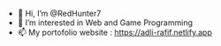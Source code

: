 - 👋 Hi, I’m @RedHunter7
- 👀 I’m interested in Web and Game Programming
- 📫 My portofolio website : https://adli-rafif.netlify.app

<!---
RedHunter7/RedHunter7 is a ✨ special ✨ repository because its `README.md` (this file) appears on your GitHub profile.
You can click the Preview link to take a look at your changes.
--->
